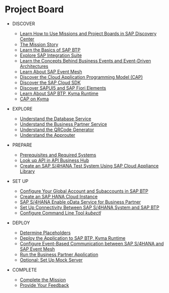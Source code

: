 # Project Board

<!-- disco-toc-start -->

- DISCOVER
  - [Learn How to Use Missions and Project Boards in SAP Discovery Center](./discover/how-to-use-missions/README.md)
  - [The Mission Story](discover/business-story/README.md)
  - [Learn the Basics of SAP BTP](discover/btp-basics/README.md)
  - [Explore SAP Integration Suite](./discover/sap-integration-suite/README.md)
  - [Learn the Concepts Behind Business Events and Event-Driven Architectures](./discover/event-driven-architecture/README.md)
  - [Learn About SAP Event Mesh](./discover/sap-event-mesh/README.md)
  - [Discover the Cloud Application Programming Model (CAP)](./discover/discover-cap/README.md)
  - [Discover the SAP Cloud SDK](./discover/discover-sap-cloud-sdk/README.md)
  - [Discover SAPUI5 and SAP Fiori Elements](./discover/ui5-fiori-elements-business-app-studio-launchpad/README.md)
  - [Learn About SAP BTP, Kyma Runtime](discover/kyma-basics/README.md)
  - [CAP on Kyma](discover/cap-on-kyma/README.md)
  
- EXPLORE
  - [Understand the Database Service](explore/db-service/README.md)
  - [Understand the Business Partner Service](explore/bp-service/README.md)
  - [Understand the QRCode Generator](explore/qrcodegenerator/README.md)
  - [Understand the Approuter](explore/approuter/README.md)
  
- PREPARE
  - [Prerequisites and Required Systems](prepare/prerequisites/README.md)
  - [Look up API in API Business Hub](prepare/explore-apis-and-events/README.md)
  - [Create an SAP S/4HANA Test System Using SAP Cloud Appliance Library](prepare/cal/README.md)
  
- SET UP
  - [Configure Your Global Account and Subaccounts in SAP BTP](set%20up/configure-account/README.md)
  - [Create an SAP HANA Cloud Instance](set%20up/hana/README.md)
  - [SAP S/4HANA Enable oData Service for Business Partner](set%20up/s4h-setup/README.md)
  - [Set Up Connectivity Between SAP S/4HANA System and SAP BTP](set%20up/connectivity/README.md)
  - [Configure Command Line Tool *kubectl*](set%20up/kubeconfig-setup/README.md)
  
- DEPLOY
  - [Determine Placeholders](deploy/prepare-deployment/README.md)
  - [Deploy the Application to SAP BTP, Kyma Runtime](deploy/deploy/README.md)
  - [Configure Event-Based Communication between SAP S/4HANA and SAP Event Mesh](deploy/configure-channel/README.md)
  - [Run the Business Partner Application](deploy/run-the-scenario/README.md)
  - [Optional: Set Up Mock Server](deploy/setup-mock/README.md)
  
- COMPLETE
  - [Complete the Mission](complete/complete-mission/README.md)
  - [Provide Your Feedback](complete/give-feedback/README.md)

<!-- disco-toc-end -->
